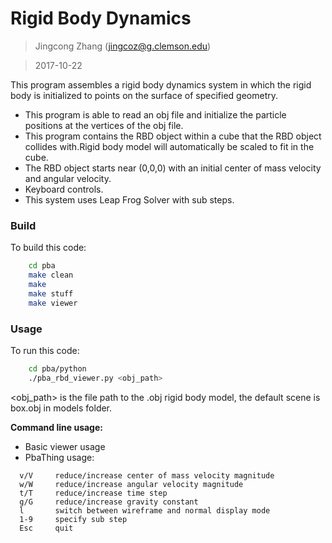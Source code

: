 # Rigid Body Dynamics
>Jingcong Zhang (jingcoz@g.clemson.edu)


>2017-10-22

This program assembles a rigid body dynamics system in which the rigid body is initialized to points on the surface of specified geometry.
- This program is able to read an obj file and initialize the particle positions at the vertices of the obj file.
- This program contains the RBD object within a cube that the RBD object collides with.Rigid body model will automatically be scaled to fit in the cube.
- The RBD object starts near (0,0,0) with an initial center of mass velocity and angular velocity.
- Keyboard controls.
- This system uses Leap Frog Solver with sub steps.

### Build
To build this code:
```sh
    cd pba
    make clean
    make
    make stuff
    make viewer
```

### Usage
To run this code: 
```sh
    cd pba/python
    ./pba_rbd_viewer.py <obj_path>
```

  <obj_path> is the file path to the .obj rigid body model, 
  the default scene is box.obj in models folder.
  
  

**Command line usage:** 
  - Basic viewer usage
  - PbaThing usage: 
  ```
    v/V     reduce/increase center of mass velocity magnitude
    w/W     reduce/increase angular velocity magnitude
    t/T     reduce/increase time step
    g/G     reduce/increase gravity constant
    l       switch between wireframe and normal display mode
    1-9     specify sub step
    Esc     quit
  ```
